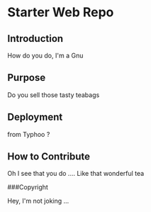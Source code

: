 # Starter Web Repo

## Introduction

How do you do, I'm a Gnu 

## Purpose

Do you sell those tasty teabags

## Deployment

from Typhoo ?

## How to Contribute

Oh I see that you do ....
Like that wonderful tea

###Copyright

Hey, I'm not joking ...